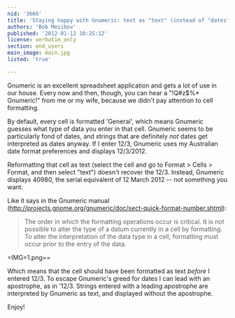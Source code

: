 ```yaml
---
nid: '3666'
title: 'Staying happy with Gnumeric: text as "text" (instead of "dates")'
authors: 'Bob Mesibov'
published: '2012-01-12 10:25:12'
license: verbatim_only
section: end_users
main_image: main.jpg
listed: 'true'

---
```

Gnumeric is an excellent spreadsheet application and gets a lot of use in our house. Every now and then, though, you can hear a "!Q#z$%* Gnumeric!" from me or my wife, because we didn't pay attention to cell formatting.

By default, every cell is formatted 'General', which means Gnumeric guesses what type of data you enter in that cell. Gnumeric seems to be particularly fond of dates, and strings that are definitely *not* dates get interpreted as dates anyway. If I enter 12/3, Gnumeric uses my Australian date format preferences and displays 12/3/2012.

Reformatting that cell as text (select the cell and go to Format > Cells > Format, and then select "text") doesn't recover the 12/3. Instead, Gnumeric displays 40980, the serial equivalent of 12 March 2012 -- not something you want.


Like it says in the Gnumeric manual (http://projects.gnome.org/gnumeric/doc/sect-quick-format-number.shtml):

> The order in which the formatting operations occur is critical. It is not possible to alter the type of a datum currently in a cell by formatting. To alter the interpretation of the data type in a cell, formatting must occur prior to the entry of the data.

=IMG=1.png==

Which means that the cell should have been formatted as text *before* I entered 12/3. To escape Gnumeric's greed for dates I can lead with an apostrophe, as in '12/3. Strings entered with a leading apostrophe are interpreted by Gnumeric as text, and displayed without the apostrophe.

Enjoy!